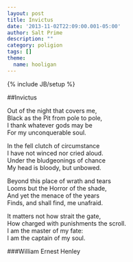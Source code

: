 ```yaml
---
layout: post
title: Invictus
date: '2013-11-02T22:09:00.001-05:00'
author: Salt Prime
description: ""
category: poligion
tags: []
theme:
  name: hooligan
---
```

{% include JB/setup %}

##Invictus

Out of the night that covers me,<br>
Black as the Pit from pole to pole,<br>
I thank whatever gods may be<br>
For my unconquerable soul.

In the fell clutch of circumstance<br>
I have not winced nor cried aloud.<br>
Under the bludgeonings of chance<br>
My head is bloody, but unbowed.

Beyond this place of wrath and tears<br>
Looms but the Horror of the shade,<br>
And yet the menace of the years<br>
Finds, and shall find, me unafraid.

It matters not how strait the gate,<br>
How charged with punishments the scroll.<br>
I am the master of my fate:<br>
I am the captain of my soul.



###William Ernest Henley

